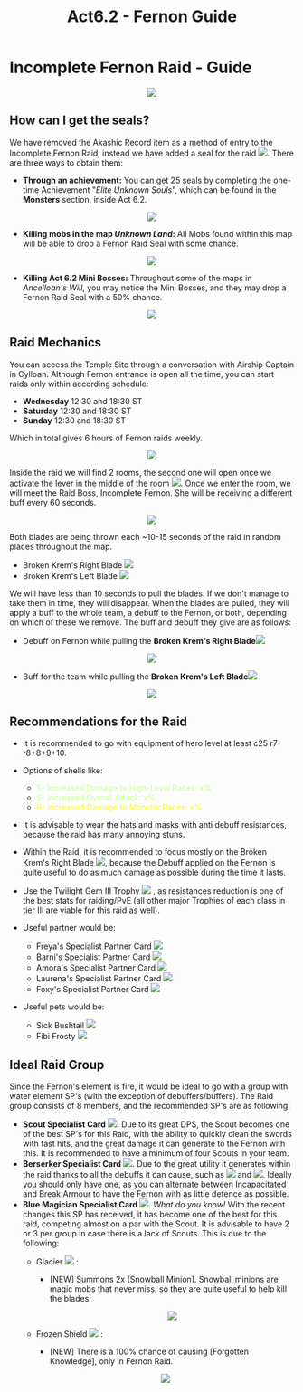 ﻿---
id: fernon
slug: fernon
title: Act6.2 - Fernon Guide
hide_title: true
---

# Incomplete Fernon Raid - Guide
<p align="center">
<img src="https://cdn.olympusgg.com/images/monsters/2518.png"/></p>

## How can I get the seals?
We have removed the Akashic Record item as a method of entry to the Incomplete Fernon Raid, instead we have added a seal for the raid ![](https://imageshack.com/i/pnEthVI8p). There are three ways to obtain them:
- **Through an achievement:**  You can get 25 seals by completing the one-time Achievement "*Elite Unknown Souls*", which can be found in the **Monsters** section, inside Act 6.2. 
<p align="center">
<img src="https://imageshack.com/i/pn7YTk3Qp"/></p>

- **Killing mobs in the map *Unknown Land*:** All Mobs found within this map will be able to drop a Fernon Raid Seal with some chance.
<p align="center">
<img src="https://imageshack.com/i/pnmfYdjPp"/></p>

- **Killing Act 6.2 Mini Bosses:** Throughout some of the maps in *Ancelloan's Will*, you may notice the Mini Bosses, and they may drop a Fernon Raid Seal with a 50% chance. 
<p align="center">
<img src="https://imageshack.com/i/pmxAWFPzp"/></p>

## Raid Mechanics
You can access the Temple Site through a conversation with Airship Captain in Cylloan. 
Although Fernon entrance is open all the time, you can start raids only within according schedule:

- **Wednesday** 12:30 and 18:30 ST
- **Saturday** 12:30 and 18:30 ST
- **Sunday** 12:30 and 18:30 ST

Which in total gives 6 hours of Fernon raids weekly.

<p align="center">
<img src="https://imgur.com/4xeadph.png"/></p>

Inside the raid we will find 2 rooms, the second one will open once we activate the lever in the middle of the room ![](https://imageshack.com/i/poeMcLMPp). Once we enter the room, we will meet the Raid Boss, Incomplete Fernon. She will be receiving a different buff every 60 seconds.

<p align="center">
<img src="https://imageshack.com/i/po0QGB1Ip"/></p>

Both blades are being thrown each ~10-15 seconds of the raid in random places throughout the map. 
- Broken Krem's Right Blade ![](https://imageshack.com/i/pmPBCuD7p) 
- Broken Krem's Left Blade ![](https://imageshack.com/i/pnY4TT8gp)

We will have less than 10 seconds to pull the blades. If we don't manage to take them in time, they will disappear.
When the blades are pulled, they will apply a buff to the whole team, a debuff to the Fernon, or both, depending on which of these we remove. The buff and debuff they give are as follows: 

- Debuff on Fernon while pulling the **Broken Krem's Right Blade**![](https://imageshack.com/i/pmPBCuD7p)

 <p align="center">
<img src="https://imageshack.com/i/pmDaqZ6Tp"/></p>

- Buff for the team while pulling the **Broken Krem's Left Blade**![](https://imageshack.com/i/pnY4TT8gp)
 <p align="center">
<img src="https://imageshack.com/i/po1xMoZyp"/></p>

## Recommendations for the Raid
- It is recommended to go with equipment of hero level at least c25 r7-r8+8+9+10.
- Options of shells like: 
	- <font color="#ccff99">S- Increased Damage to High-Level Races: x%</font>
	- <font color="#ccff99">S- Increased Overall Attack: x%</font>
	- <font color="#ffff00">B- Increased Damage to Monster Races: x%</font>
- It is advisable to wear the hats and masks with anti debuff resistances, because the raid has many annoying stuns.
- Within the Raid, it is recommended to focus mostly on the Broken Krem's Right Blade ![](https://imageshack.com/i/pmPBCuD7p), because the Debuff applied on the Fernon is quite useful to do as much damage as possible during the time it lasts.
- Use the Twilight Gem III Trophy ![](https://imageshack.com/i/pnGxom6Kp) , as resistances reduction is one of the best stats for raiding/PvE (all other major Trophies of each class in tier III are viable for this raid as well).
- Useful partner would be:
	- Freya's Specialist Partner Card ![](https://cdn.olympusgg.com/images/2575.png)
	- Barni's Specialist Partner Card ![](https://cdn.olympusgg.com/images/2574.png)
	- Amora's Specialist Partner Card ![](https://cdn.olympusgg.com/images/4103.png)
	- Laurena's Specialist Partner Card ![](https://cdn.olympusgg.com/images/2709.png)
	- Foxy's Specialist Partner Card ![](https://cdn.olympusgg.com/images/2672.png)

-   Useful pets would be: 
	- Sick Bushtail ![](https://cdn.olympusgg.com/images/8158.png)
	- Fibi Frosty ![](https://cdn.olympusgg.com/images/8670.png)
## Ideal Raid Group
Since the Fernon's element is fire, it would be ideal to go with a group with water element SP's (with the exception of debuffers/buffers). The Raid group consists of 8 members, and the recommended SP's are as following:
- **Scout Specialist Card** ![](https://cdn.olympusgg.com/images/2589.png). Due to its great DPS, the Scout becomes one of the best SP's for this Raid, with the ability to quickly clean the swords with fast hits, and the great damage it can generate to the Fernon with this. It is recommended to have a minimum of four Scouts in your team.
- **Berserker Specialist Card** ![](https://cdn.olympusgg.com/images/910.png). Due to the great utility it generates within the raid thanks to all the debuffs it can cause, such as  ![](https://cdn.olympusgg.com/images/10163.png) and ![](https://imageshack.com/i/pmNDo9Tfp). Ideally you should only have one, as you can alternate between Incapacitated and Break Armour to have the Fernon with as little defence as possible.
- **Blue Magician Specialist Card**   ![](https://cdn.olympusgg.com/images/913.png). *What do you know!* With the recent changes this SP has received, it has become one of the best for this raid, competing almost on a par with the Scout. It is advisable to have 2 or 3 per group in case there is a lack of Scouts. This is due to the following: 
	-   Glacier ![ ](https://imageshack.com/i/poS8VhZ0p) :
	    -   [NEW]  Summons 2x  [Snowball Minion]. Snowball minions are magic mobs that never miss, so they are quite useful to help kill the blades.
	        <p align="center">
			<img src="https://imageshack.com/i/pnuy79qVp"/></p>
	-   Frozen Shield ![](https://imageshack.com/i/pmDt8iFKp) :
	    -   [NEW]  There is a 100% chance of causing  [Forgotten Knowledge], only in Fernon Raid. 

	     <p align="center">
		<img src="https://imageshack.com/i/pnoswvg7p"/></p>
